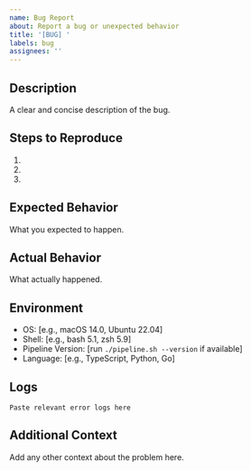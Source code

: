 ```yaml
---
name: Bug Report
about: Report a bug or unexpected behavior
title: '[BUG] '
labels: bug
assignees: ''
---
```


## Description
A clear and concise description of the bug.

## Steps to Reproduce
1.
2.
3.

## Expected Behavior
What you expected to happen.

## Actual Behavior
What actually happened.

## Environment
- OS: [e.g., macOS 14.0, Ubuntu 22.04]
- Shell: [e.g., bash 5.1, zsh 5.9]
- Pipeline Version: [run `./pipeline.sh --version` if available]
- Language: [e.g., TypeScript, Python, Go]

## Logs
```
Paste relevant error logs here
```

## Additional Context
Add any other context about the problem here.
